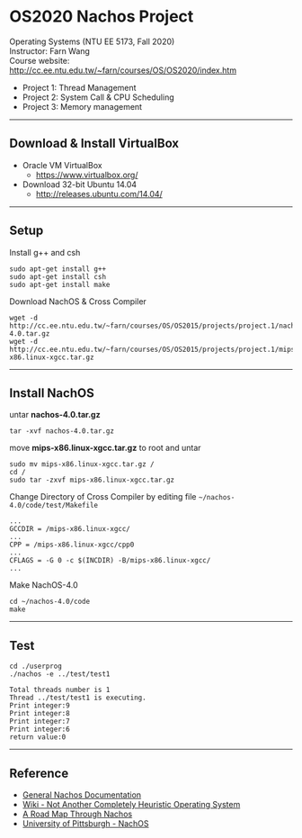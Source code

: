 # OS2020 Nachos Project
Operating Systems (NTU EE 5173, Fall 2020)<br>
Instructor: Farn Wang<br>
Course website: http://cc.ee.ntu.edu.tw/~farn/courses/OS/OS2020/index.htm
* Project 1: Thread Management
* Project 2: System Call & CPU Scheduling
* Project 3: Memory management
---
## Download & Install VirtualBox

* Oracle VM VirtualBox
    * https://www.virtualbox.org/
* Download 32-bit Ubuntu 14.04
    * http://releases.ubuntu.com/14.04/

---

## Setup
Install g++ and csh
```
sudo apt-get install g++
sudo apt-get install csh
sudo apt-get install make
```
Download NachOS & Cross Compiler
```
wget -d http://cc.ee.ntu.edu.tw/~farn/courses/OS/OS2015/projects/project.1/nachos-4.0.tar.gz
wget -d http://cc.ee.ntu.edu.tw/~farn/courses/OS/OS2015/projects/project.1/mips-x86.linux-xgcc.tar.gz
```

---

## Install NachOS
untar **nachos-4.0.tar.gz**
```
tar -xvf nachos-4.0.tar.gz
```
move **mips-x86.linux-xgcc.tar.gz** to root and untar
```
sudo mv mips-x86.linux-xgcc.tar.gz /
cd /
sudo tar -zxvf mips-x86.linux-xgcc.tar.gz
```
Change Directory of Cross Compiler by editing file `~/nachos-4.0/code/test/Makefile`
```
...
GCCDIR = /mips-x86.linux-xgcc/
...
CPP = /mips-x86.linux-xgcc/cpp0
...
CFLAGS = -G 0 -c $(INCDIR) -B/mips-x86.linux-xgcc/
...
```
Make NachOS-4.0
```
cd ~/nachos-4.0/code
make
```

---

## Test
```
cd ./userprog
./nachos -e ../test/test1
```
```
Total threads number is 1
Thread ../test/test1 is executing.
Print integer:9
Print integer:8
Print integer:7
Print integer:6
return value:0
```

---

## Reference

* [General Nachos Documentation](https://homes.cs.washington.edu/~tom/nachos/)
* [Wiki - Not Another Completely Heuristic Operating System](https://en.wikipedia.org/wiki/Not_Another_Completely_Heuristic_Operating_System)
* [A Road Map Through Nachos](https://users.cs.duke.edu/~narten/110/nachos/main/main.html)
* [University of Pittsburgh - NachOS](https://people.cs.pitt.edu/~manas/courses/CS1550/nachos.htm)
